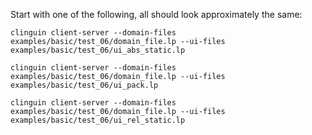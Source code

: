 Start with one of the following, all should look approximately the same:

`clinguin client-server --domain-files examples/basic/test_06/domain_file.lp --ui-files examples/basic/test_06/ui_abs_static.lp`

`clinguin client-server --domain-files examples/basic/test_06/domain_file.lp --ui-files examples/basic/test_06/ui_pack.lp`

`clinguin client-server --domain-files examples/basic/test_06/domain_file.lp --ui-files examples/basic/test_06/ui_rel_static.lp`
